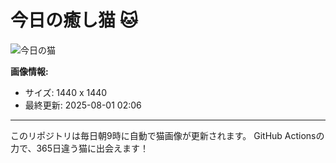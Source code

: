 # 今日の癒し猫 🐱

![今日の猫](https://cdn2.thecatapi.com/images/zfVWBciUH.jpg)

**画像情報:**
- サイズ: 1440 x 1440
- 最終更新: 2025-08-01 02:06

---

このリポジトリは毎日朝9時に自動で猫画像が更新されます。
GitHub Actionsの力で、365日違う猫に出会えます！
